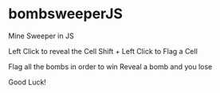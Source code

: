 # bombsweeperJS
Mine Sweeper in JS

Left Click to reveal the Cell
Shift + Left Click to Flag a Cell

Flag all the bombs in order to win
Reveal a bomb and you lose

Good Luck!